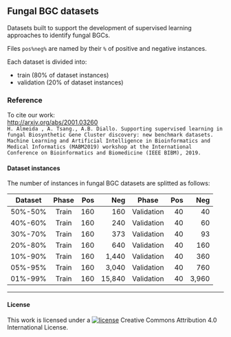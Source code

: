 ## Fungal BGC datasets

Datasets built to support the development of supervised learning approaches to identify fungal BGCs.

Files `pos%neg%` are named by their `%` of positive and negative instances.

Each dataset is divided into:
  - train (80% of dataset instances)
  - validation (20% of dataset instances)


### Reference

To cite our work:  
http://arxiv.org/abs/2001.03260 \
```H. Almeida , A. Tsang., A.B. Diallo. Supporting supervised learning in fungal Biosynthetic Gene Cluster discovery: new benchmark datasets. Machine Learning and Artificial Intelligence in Bioinformatics and Medical Informatics (MABM2019) workshop at the International Conference on Bioinformatics and Biomedicine (IEEE BIBM), 2019.```


#### Dataset instances

The number of instances in fungal BGC datasets are splitted as follows:

| Dataset | Phase | Pos | Neg | Phase | Pos | Neg |
| :----: | :----: | ----: | ----: | :----: | ----: | ----: |
| 50\%-50\%  | Train | 160 | 160 | Validation | 40 | 40 |
| 40\%-60\%  | Train | 160 | 240 | Validation | 40 | 60 |
| 30\%-70\%  | Train | 160 | 373 | Validation | 40 | 93 |
| 20\%-80\%  | Train | 160 | 640 | Validation | 40 | 160 |
| 10\%-90\%  | Train | 160 | 1,440 | Validation | 40 | 360 |
| 05\%-95\%  | Train | 160 | 3,040 | Validation | 40 | 760 |
| 01\%-99\%  | Train | 160 | 15,840 | Validation | 40 | 3,960 |

-----
#### License
This work is licensed under a [![license](https://i.creativecommons.org/l/by/4.0/80x15.png)](http://creativecommons.org/licenses/by/4.0/) Creative Commons Attribution 4.0 International License.
